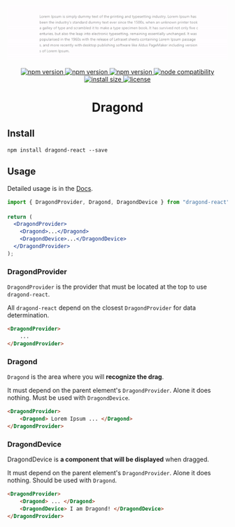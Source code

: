 <p align="center">
	<a href="https://kyechan99.github.io/dragond-react"><img src="https://raw.githubusercontent.com/kyechan99/kyechan99.github.io/c7529044a08823da3b42044f11a2c31b362e8f4b/public/img/2024-1-18-npm/dragond.gif"/></a>
</p>

<p align="center">
  <a href="https://www.npmjs.com/package/dragond-react">
    <img src="https://img.shields.io/npm/v/dragond-react" alt="npm version" >
  </a>
<!--   <a href="https://codecov.io/gh/kyechan99/dragond-react">
    <img alt="Tests Coverage" src="https://codecov.io/gh/kyechan99/dragond-react/graph/badge.svg" />
  </a> -->
  <a href="https://www.npmjs.com/package/dragond-react">
    <img src="https://img.shields.io/npm/dependency-version/dragond-react/peer/react" alt="npm version" >
  </a>
  <a href="https://www.npmjs.com/package/dragond-react">
    <img src="https://img.shields.io/npm/dependency-version/dragond-react/peer/react-dom" alt="npm version" >
  </a>
  <a href="https://nodejs.org/en/about/previous-releases">
    <img src="https://img.shields.io/node/v/dragond-react" alt="node compatibility">
  </a>
  <a href="https://packagephobia.now.sh/result?p=dragond-react">
    <img src="https://packagephobia.now.sh/badge?p=dragond-react" alt="install size" >
  </a>
  <a href="https://github.com/kyechan99/dragond-react/blob/master/LICENSE.md">
    <img src="https://img.shields.io/npm/l/dragond-react" alt="license">
  </a>
<!--   <a href="https://github.com/kyechan99/dragond-react/graphs/contributors">
    <img alt="GitHub Contributors" src="https://img.shields.io/github/contributors/kyechan99/dragond-react" />
  </a>
  <a href="https://github.com/kyechan99/dragond-react/issues">
    <img alt="Issues" src="https://img.shields.io/github/issues/kyechan99/dragond-react?color=0088ff" />
  </a>
  <a href="https://github.com/kyechan99/dragond-react/pulls">
    <img alt="GitHub pull requests" src="https://img.shields.io/github/issues-pr/kyechan99/dragond-react?color=0088ff" />
  </a> -->
</p>

<h1 align="center">Dragond</h1>


## Install
```
npm install dragond-react --save
```



## Usage

Detailed usage is in the [Docs](https://kyechan99.github.io/dragond/).


```jsx
import { DragondProvider, Dragond, DragondDevice } from "dragond-react";

return (
  <DragondProvider>
    <Dragond>...</Dragond>
    <DragondDevice>...</DragondDevice>
  </DragondProvider>
);
```

### DragondProvider
`DragondProvider` is the provider that must be located at the top to use `dragond-react`.

All `dragond-react` depend on the closest `DragondProvider` for data determination.

```html
<DragondProvider>
    ...
</DragondProvider>
```


### Dragond
`Dragond` is the area where you will **recognize the drag**.

It must depend on the parent element's `DragondProvider`.
Alone it does nothing.
Must be used with `DragondDevice`.

```html
<DragondProvider>
    <Dragond> Lorem Ipsum ... </Dragond>
</DragondProvider>
```


### DragondDevice
DragondDevice is **a component that will be displayed** when dragged.

It must depend on the parent element's `DragondProvider`.
Alone it does nothing.
Should be used with `Dragond`.

```html
<DragondProvider>
    <Dragond> ... </Dragond>
    <DragondDevice> I am Dragond! </DragondDevice>
</DragondProvider>
```

